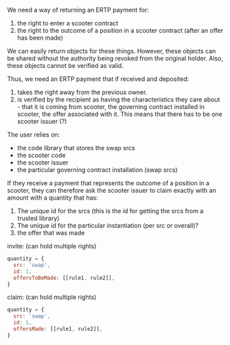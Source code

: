 We need a way of returning an ERTP payment for:
1. the right to enter a scooter contract
2. the right to the outcome of a position in a scooter contract (after
   an offer has been made)

We can easily return objects for these things. However, these objects
can be shared without the authority being revoked from the original
holder. Also, these objects cannot be verified as valid. 

Thus, we need an ERTP payment that if received and deposited:
1. takes the right away from the previous owner. 
2. is verified by the recipient as having the characteristics they
   care about - that it is coming from scooter, the governing contract installed in scooter, the offer
   associated with it. This means that there has to be one scooter
   issuer (?)

The user relies on:
* the code library that stores the swap srcs
* the scooter code
* the scooter issuer
* the particular governing contract installation (swap srcs)

If they receive a payment that represents the outcome of a position
in a scooter, they can therefore ask the scooter issuer
to claim exactly with an amount with a quantity that has:
1. The unique id for the srcs (this is the id for getting the srcs from a
   trusted library)
2. The unique id for the particular instantiation (per src or overall)?
3. the offer that was made

invite: (can hold multiple rights)
```js
quantity = {
  src: 'swap',
  id: 1,
  offersToBeMade: [[rule1, rule2]],
}
```

claim: (can hold multiple rights)
```js
quantity = {
  src: 'swap',
  id: 1,
  offersMade: [[rule1, rule2]],
}
```


